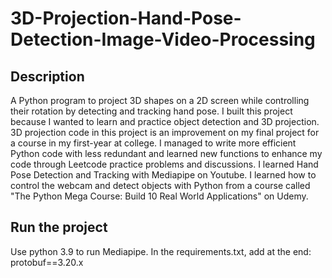 # 3D-Projection-Hand-Pose-Detection-Image-Video-Processing

## Description
A Python program to project 3D shapes on a 2D screen while controlling their rotation by detecting and tracking hand pose. 
I built this project because I wanted to learn and practice object detection and 3D projection.
3D projection code in this project is an improvement on my final project for a course in my first-year at college. I managed to write more efficient Python code with less redundant and learned new functions to enhance my code through Leetcode practice problems and discussions.
I learned Hand Pose Detection and Tracking with Mediapipe on Youtube. I learned how to control the webcam and detect objects with Python from a course called "The Python Mega Course: Build 10 Real World Applications" on Udemy.

## Run the project
Use python 3.9 to run Mediapipe.
In the requirements.txt, add at the end: protobuf==3.20.x
